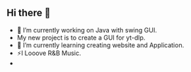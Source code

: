 ## Hi there 👋
- 🔭 I’m currently working on Java with swing GUI.
-   My new project is to create a GUI for yt-dlp. 
- 🌱 I’m currently learning creating website and Application.
- ⚡I Looove R&B Music.
- 

<!--
**SiHarv/SiHarv** is a ✨ _special_ ✨ repository because its `README.md` (this file) appears on your GitHub profile.

Here are some ideas to get you started:

- 🔭 I’m currently working on ...
- 🌱 I’m currently learning ...
- 👯 I’m looking to collaborate on ...
- 🤔 I’m looking for help with ...
- 💬 Ask me about ...
- 📫 How to reach me: ...
- 😄 Pronouns: ...
- ⚡ Fun fact: ...
-->
